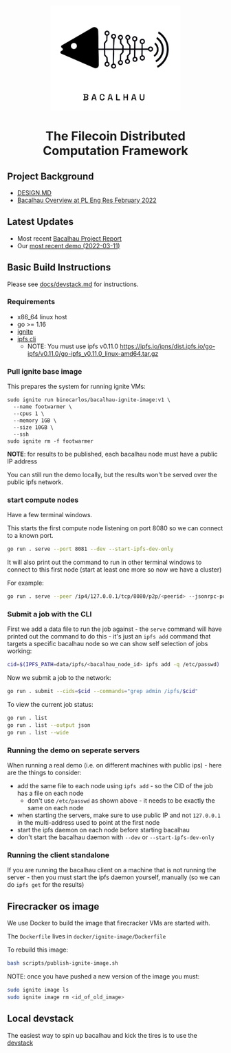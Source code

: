   <p align="center">
  <img src="docs/images/bacalhau-fish.jpeg" alt="Bacalhau Logo" width="300" />
  </p>


<h1 align="center">The Filecoin Distributed Computation Framework</h1>


## Project Background
 * [DESIGN.MD](DESIGN.md)
 * [Bacalhau Overview at PL Eng Res February 2022](https://youtu.be/wmu-lOhSSZo?t=3367)
 
## Latest Updates
  * Most recent [Bacalhau Project Report](https://github.com/filecoin-project/bacalhau/wiki)
  * Our [most recent demo (2022-03-11)](https://user-images.githubusercontent.com/264658/157901296-2443fb79-0413-4903-8c75-0ebb2fddadaf.mp4)


## Basic Build Instructions

Please see [docs/devstack.md](docs/devstack.md) for instructions.


### Requirements

 * x86_64 linux host
 * go >= 1.16
 * [ignite](https://ignite.readthedocs.io/en/stable/installation/)
 * [ipfs cli](https://github.com/ipfs/go-ipfs#install-prebuilt-binaries)
   * NOTE: You must use ipfs v0.11.0 https://ipfs.io/ipns/dist.ipfs.io/go-ipfs/v0.11.0/go-ipfs_v0.11.0_linux-amd64.tar.gz

### Pull ignite base image

This prepares the system for running ignite VMs:

```
sudo ignite run binocarlos/bacalhau-ignite-image:v1 \
  --name footwarmer \
  --cpus 1 \
  --memory 1GB \
  --size 10GB \
  --ssh
sudo ignite rm -f footwarmer
```

**NOTE**: for results to be published, each bacalhau node must have a public IP address

You can still run the demo locally, but the results won't be served over the public ipfs network.

### start compute nodes

Have a few terminal windows.

This starts the first compute node listening on port 8080 so we can connect to a known port.

```bash
go run . serve --port 8081 --dev --start-ipfs-dev-only
```

It will also print out the command to run in other terminal windows to connect to this first node (start at least one more so now we have a cluster)

For example:

```bash
go run . serve --peer /ip4/127.0.0.1/tcp/8080/p2p/<peerid> --jsonrpc-port <randomport> --start-ipfs-dev-only
```

### Submit a job with the CLI

First we add a data file to run the job against - the `serve` command will have printed out the command to do this - it's just an `ipfs add` command that targets a specific bacalhau node so we can show self selection of jobs working:

```bash
cid=$(IPFS_PATH=data/ipfs/<bacalhau_node_id> ipfs add -q /etc/passwd)
```

Now we submit a job to the network:

```bash
go run . submit --cids=$cid --commands="grep admin /ipfs/$cid"
```

To view the current job status:

```bash
go run . list
go run . list --output json
go run . list --wide
```

### Running the demo on seperate servers

When running a real demo (i.e. on different machines with public ips) - here are the things to consider:

 * add the same file to each node using `ipfs add` - so the CID of the job has a file on each node
   * don't use `/etc/passwd` as shown above - it needs to be exactly the same on each node
 * when starting the servers, make sure to use public IP and not `127.0.0.1` in the multi-address used to point at the first node
 * start the ipfs daemon on each node before starting bacalhau
 * don't start the bacalhau daemon with `--dev` or `--start-ipfs-dev-only`

### Running the client standalone

If you are running the bacalhau client on a machine that is not running the server - then you must start the ipfs daemon yourself, manually (so we can do `ipfs get` for the results)

## Firecracker os image

We use Docker to build the image that firecracker VMs are started with.

The `Dockerfile` lives in `docker/ignite-image/Dockerfile`

To rebuild this image:

```bash
bash scripts/publish-ignite-image.sh
```

NOTE: once you have pushed a new version of the image you must:

```bash
sudo ignite image ls
sudo ignite image rm <id_of_old_image>
```

## Local devstack

The easiest way to spin up bacalhau and kick the tires is to use the [devstack](./docs/devstack.md)
